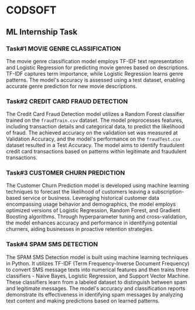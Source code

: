 # CODSOFT
## ML Internship Task
### Task#1 MOVIE GENRE CLASSIFICATION
The movie genre classification model employs TF-IDF text representation and Logistic Regression for predicting movie genres based on descriptions. TF-IDF captures term importance, while Logistic Regression learns genre patterns. The model's accuracy is assessed using a test dataset, enabling accurate genre prediction for new movie descriptions.

### Task#2 CREDIT CARD FRAUD DETECTION
The Credit Card Fraud Detection model utilizes a Random Forest classifier trained on the `fraudTrain.csv` dataset. The model preprocesses features, including transaction details and categorical data, to predict the likelihood of fraud. The achieved accuracy on the validation set was measured at Validation Accuracy, and the model's performance on the `fraudTest.csv` dataset resulted in a Test Accuracy. The model aims to identify fraudulent credit card transactions based on patterns within legitimate and fraudulent transactions.

### Task#3 CUSTOMER CHURN PREDICTION
The Customer Churn Prediction model is developed using machine learning techniques to forecast the likelihood of customers leaving a subscription-based service or business. Leveraging historical customer data encompassing usage behavior and demographics, the model employs optimized versions of Logistic Regression, Random Forest, and Gradient Boosting algorithms. Through hyperparameter tuning and cross-validation, the model enhances accuracy and performance in identifying potential churners, aiding businesses in proactive retention strategies.


### Task#4 SPAM SMS DETECTION
The SPAM SMS Detection model is built using machine learning techniques in Python. It utilizes TF-IDF (Term Frequency-Inverse Document Frequency) to convert SMS message texts into numerical features and then trains three classifiers - Naive Bayes, Logistic Regression, and Support Vector Machine. These classifiers learn from a labeled dataset to distinguish between spam and legitimate messages. The model's accuracy and classification reports demonstrate its effectiveness in identifying spam messages by analyzing text content and making predictions based on learned patterns.
